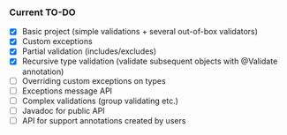 ### Current TO-DO

- [x] Basic project (simple validations + several out-of-box validators)
- [x] Custom exceptions
- [x] Partial validation (includes/excludes)
- [x] Recursive type validation (validate subsequent objects with @Validate annotation)
- [ ] Overriding custom exceptions on types
- [ ] Exceptions message API
- [ ] Complex validations (group validating etc.)
- [ ] Javadoc for public API
- [ ] API for support annotations created by users
